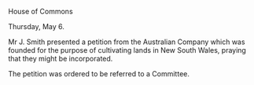 House of CommonsThursday, May 6.Mr J. Smith presented a petition from the Australian
                    Company which was founded for the purpose of cultivating lands in New
                    South Wales, praying that they might be incorporated.The petition was ordered to be referred to a Committee.